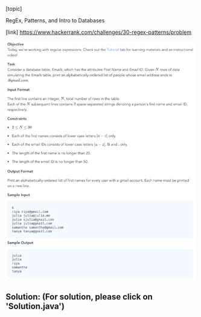 [topic]

RegEx, Patterns, and Intro to Databases

[link]
https://www.hackerrank.com/challenges/30-regex-patterns/problem


![Alt text](../../../../../../resources/thirty.days.of.code/question-28.png?raw=true "Title")


## Solution: (For solution, please click on 'Solution.java')
